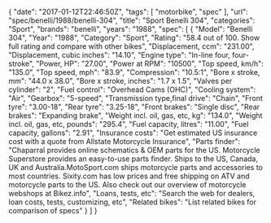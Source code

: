 {
    "date": "2017-01-12T22:46:50Z",
    "tags": [
        "motorbike",
        "spec"
    ],
    "url": "spec\/benelli\/1988\/benelli-304",
    "title": "Sport Benelli 304",
    "categories": "Sport",
    "brands": "benelli",
    "years": "1988",
    "spec": [
        {
            "Model": "Benelli 304",
            "Year": "1988",
            "Category": "Sport",
            "Rating": "58.4 out of 100. Show full rating and compare with other bikes",
            "Displacement, ccm": "231.00",
            "Displacement, cubic inches": "14.10",
            "Engine type": "In-line four, four-stroke",
            "Power, HP": "27.00",
            "Power at RPM": "10500",
            "Top speed, km\/h": "135.0",
            "Top speed, mph": "83.9",
            "Compression": "10.5:1",
            "Bore x stroke, mm": "44.0 x 38.0",
            "Bore x stroke, inches": "1.7 x 1.5",
            "Valves per cylinder": "2",
            "Fuel control": "Overhead Cams (OHC)",
            "Cooling system": "Air",
            "Gearbox": "5-speed",
            "Transmission type,final drive": "Chain",
            "Front tyre": "3.00-18",
            "Rear tyre": "3.25-18",
            "Front brakes": "Single disc",
            "Rear brakes": "Expanding brake",
            "Weight incl. oil, gas, etc, kg": "134.0",
            "Weight incl. oil, gas, etc, pounds": "295.4",
            "Fuel capacity, litres": "11.00",
            "Fuel capacity, gallons": "2.91",
            "Insurance costs": "Get estimated US insurance cost with a quote from Allstate Motorcycle Insurance",
            "Parts finder": "Chaparral provides online schematics & OEM parts for the US.   Motorcycle Superstore provides an easy-to-use parts finder. Ships to the US, Canada, UK and Australia.MotoSport.com ships motorcycle parts and accessories to most countries.    Sixity.com has low prices and free shipping on ATV and motorcycle parts to the US. Also check out our overview of motorcycle webshops at Bikez.info",
            "Loans, tests, etc": "Search the web for dealers, loan costs, tests, customizing, etc",
            "Related bikes": "List related bikes for comparison of specs"
        }
    ]
}